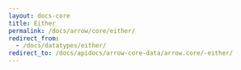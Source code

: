 ```yaml
---
layout: docs-core
title: Either
permalink: /docs/arrow/core/either/
redirect_from:
  - /docs/datatypes/either/
redirect_to: /docs/apidocs/arrow-core-data/arrow.core/-either/
---
```


